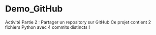 # Demo_GitHub
Activité Partie 2 : Partager un repository sur GitHub
Ce projet contient 2 fichiers Python avec 4 commits distincts !
